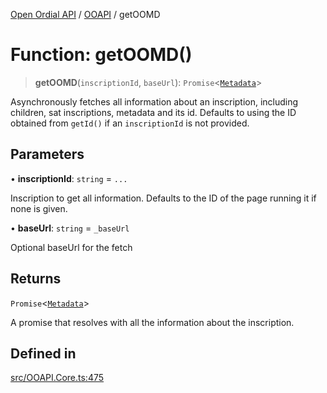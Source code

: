 [Open Ordial API](../../README.md) / [OOAPI](../README.md) / getOOMD

# Function: getOOMD()

> **getOOMD**(`inscriptionId`, `baseUrl`): `Promise`\<[`Metadata`](../namespaces/OOMD/interfaces/Metadata.md)\>

Asynchronously fetches all information about an inscription, including children, sat inscriptions, metadata and its id.
Defaults to using the ID obtained from `getId()` if an `inscriptionId` is not provided.

## Parameters

• **inscriptionId**: `string` = `...`

Inscription to get all information.
                                Defaults to the ID of the page running it if none is given.

• **baseUrl**: `string` = `_baseUrl`

Optional baseUrl for the fetch

## Returns

`Promise`\<[`Metadata`](../namespaces/OOMD/interfaces/Metadata.md)\>

A promise that resolves with all the information about the inscription.

## Defined in

[src/OOAPI.Core.ts:475](https://github.com/open-ordinal/open-ordinal-api/blob/e5d3b68402ab6ae1542219b48b6d5e3ee2104984/src/OOAPI.Core.ts#L475)
